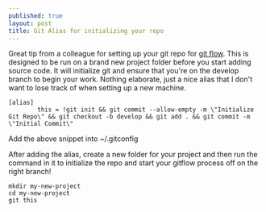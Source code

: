 ```yaml
---
published: true
layout: post
title: Git Alias for initializing your repo
---
```


Great tip from a colleague for setting up your git repo for [git flow](http://nvie.com/posts/a-successful-git-branching-model/). This 
is designed to be run on a brand new project folder before you start adding
source code. It will initialize git and ensure that you're on the develop 
branch to begin your work. Nothing elaborate, just a nice alias that I don't
want to lose track of when setting up a new machine.

```
[alias]
        this = !git init && git commit --allow-empty -m \"Initialize Git Repo\" && git checkout -b develop && git add . && git commit -m \"Initial Commit\"
```

Add the above snippet into ~/.gitconfig

After adding the alias, create a new folder for your project and then run the command in it 
to initialize the repo and start your gitflow process off on the right branch!

```
mkdir my-new-project
cd my-new-project
git this
```

